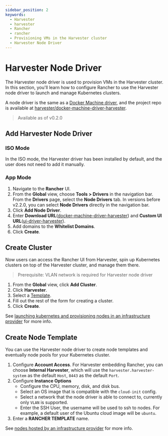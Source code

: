 ```yaml
---
sidebar_position: 2
keywords:
  - Harvester
  - harvester
  - Rancher
  - rancher
  - Provisioning VMs in the Harvester cluster
  - Harvester Node Driver
---
```


# Harvester Node Driver

The Harvester node driver is used to provision VMs in the Harvester cluster. In this section, you'll learn how to configure Rancher to use the Harvester node driver to launch and manage Kubernetes clusters.

A node driver is the same as a [Docker Machine driver](https://docs.docker.com/machine/drivers/), and the project repo is available at [harvester/docker-machine-driver-harvester](https://github.com/harvester/docker-machine-driver-harvester).

> Available as of v0.2.0

## Add Harvester Node Driver

### ISO Mode

In the ISO mode, the Harvester driver has been installed by default, and the user does not need to add it manually.

### App Mode

1. Navigate to the **Rancher** UI.
1. From the **Global** view, choose **Tools > Drivers** in the navigation bar. From the **Drivers** page, select the **Node Drivers** tab. In versions before v2.2.0, you can select **Node Drivers** directly in the navigation bar.
1. Click **Add Node Driver**.
1. Enter **Download URL**([docker-machine-driver-harvester](https://github.com/harvester/docker-machine-driver-harvester/releases)) and **Custom UI URL**([ui-driver-harvester](https://github.com/harvester/ui-driver-harvester/releases)).
1. Add domains to the **Whitelist Domains**.
1. Click **Create**.

## Create Cluster

Now users can access the Rancher UI from Harvester, spin up Kubernetes clusters on top of the Harvester cluster, and manage them there.

> Prerequisite: VLAN network is required for Harvester node driver

1. From the **Global** view, click **Add Cluster**.
1. Click **Harvester**.
1. Select a [Template](#create-node-template).
1. Fill out the rest of the form for creating a cluster.
1. Click **Create**.

See [launching kubernetes and provisioning nodes in an infrastructure provider](https://rancher.com/docs/rancher/v2.5/en/cluster-provisioning/#launching-kubernetes-and-provisioning-nodes-in-an-infrastructure-provider) for more info.

## Create Node Template

You can use the Harvester node driver to create node templates and eventually node pools for your Kubernetes cluster.

1. Configure **Account Access**. For Harvester embedding Rancher, you can choose **Internal Harvester**, which will use the `harvester.harvester-system` as the default `Host`, `8443` as the default `Port`.
1. Configure **Instance Options**
   - Configure the CPU, memory, disk, and disk bus.
   - Select an OS image that is compatible with the `cloud-init` config.
   - Select a network that the node driver is able to connect to, currently only `VLAN` is supported.
   - Enter the SSH User, the username will be used to ssh to nodes. For example, a default user of the Ubuntu cloud image will be `ubuntu`.
1. Enter a **RANCHER TEMPLATE** name.

See [nodes hosted by an infrastructure provider](https://rancher.com/docs/rancher/v2.5/en/cluster-provisioning/rke-clusters/node-pools/) for more info.
